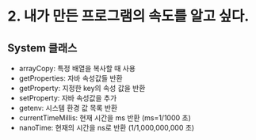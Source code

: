 # 2. 내가 만든 프로그램의 속도를 알고 싶다.

## System 클래스
- arrayCopy: 특정 배열을 복사할 때 사용
- getProperties: 자바 속성값들 반환
- getProperty: 지정한 key의 속성 값을 반환
- setProperty: 자바 속성값을 추가
- getenv: 시스템 환경 값 목록 반환
- currentTimeMillis: 현재 시간을 ms 반환 (ms=1/1000 초)
- nanoTime: 현재의 시간을 ns로 반환 (1/1,000,000,000 초)